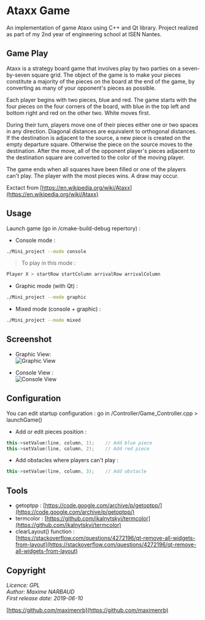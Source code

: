 # Ataxx Game

An implementation of game Ataxx using C++ and Qt library. 
Project realized as part of my 2nd year of engineering school at ISEN Nantes.


## Game Play

Ataxx is a strategy board game that involves play by two parties on a seven-by-seven square grid. The object of the game is to make your pieces constitute a majority of the pieces on the board at the end of the game, by converting as many of your opponent's pieces as possible.

Each player begins with two pieces, blue and red. The game starts with the four pieces on the four corners of the board, with blue in the top left and bottom right and red on the other two. White moves first.

During their turn, players move one of their pieces either one or two spaces in any direction. Diagonal distances are equivalent to orthogonal distances. If the destination is adjacent to the source, a new piece is created on the empty departure square. Otherwise the piece on the source moves to the destination. After the move, all of the opponent player's pieces adjacent to the destination square are converted to the color of the moving player.

The game ends when all squares have been filled or one of the players can't play. The player with the most pieces wins. A draw may occur.

Exctact from [https://en.wikipedia.org/wiki/Ataxx](https://en.wikipedia.org/wiki/Ataxx)

## Usage

Launch game (go in /cmake-build-debug repertory) :
* Console mode :
```bash
./Mini_project --mode console
```
> To play in this mode : 
```bash
Player X > startRow startColumn arrivalRow arrivalColumn
```


* Graphic mode (with Qt) :
```bash
./Mini_project --mode graphic
```
* Mixed mode (console + graphic) :
```bash
./Mini_project --mode mixed
```

## Screenshot

* Graphic View:  
![Graphic View](https://lh3.googleusercontent.com/tNT0Vy_6az9Qxsyx4LwXVbaDCg-M8HWW5QC3HrlTkKvS1tdphdr9XqRJwfOfs9RhzT2gc9pRQDp3MvLsyaONbOZ2JFvcozMeHZOeLa3-5lB7ExATigmaB00ogLmNVTkXY_0HOL8iQ4f5JYM4jRr_58WsJ7kgkKkGdKp7cgClVDfdiwJo3_CuvbMhqP46ArBkfRG2Cscj-r61RALPLE4bTYn3tqdIowIT2WNc8lZa0ZKA3U74TNVNitIRxmgxplyf3Gd3DT7pm-09sglRZRXL7ymlrdfyoxovsJZ85-trQUXPNLvAYP6lrKNZ07uxcdUENRnH-PP0mKV5B6iePUOUdNhVKM0ie3j35CET9oZXJxYkIYHlrzfRE1bhqEB8pfiKnw3JnfdbjB3ABDt91bzQYhCZxkTz7lP57XrZBnNNOCrBE1UjtrXIx0e77k0dD92xGnhAHZdPwTlw6gYXVYxKsetDY5mB1OBiYNVXk68az0JqdLKsDaxBzUEqq_u0Obi9ip1zxUdaQk_a85z514ixPbgWiTO92CBOJxU9yLnLLvP7FTVDVFqkluewOyf4avL3hRbgjTrvMlUVuH2FNIr3R1aOU5qqBkEQ6UYX0zN1_ZZJSzoomc14s9zsxCdezX385vww7jHsvGdxZQZX0OVqmYcf8-6gy6gBQbDOOhKHjLIgYj5gqSAsC7yzevGABw0Dcy8BZX1HP3_9yJYBNZuCqK0=w502-h657-no)

* Console View :  
![Console View](https://lh3.googleusercontent.com/SkPsL9kw6li5h-h_iINZ6vO1RzBhPQ21OWA7uRRgv60Be0X4txbRyvd415IvHSgV7mqStC1SvaPON8Ii6-iedumwLdQTPNxKjbCcVEkxh8IK4ZxPc8zP4LG6Pla3dwI0rK0NOzOA9FM8u3Sr4ENxJjvfmAYxFsSrNe4oFTTI1rPUIXh5tHhE6K6xvtvLhdG07w1UkRG8lCpnkaMqilGKI5c7wAk-LtXojwybxks-0pqMT7pu_ugkBvKPVTEBYk6tZqW9DkUp2-nJNxHjnM7rENvIGjPHumFU192Y4rOvQsoqTZywlUWuK7foM1ZHB46-9rPiYcmMz6T0OAdzaMeZvUtovLcxjQnueslaKKAdkvnzNkP9oikvtauMmqZCaHRjkp0drBiex4z3F8FgpvbDLZgnsC3k7yzDbKA43H-j5aYpG6F5f2dWItaiwO5za0RUG4sHyy5B4k_o6GgbCPxTm8GhnBzWvYOFSxP92S6Qx_n962KmVPQJYIDszGrt_5s0y0g3s7e8prSnQYYaqG7HJs3jKlFjHmy5BrCcb-Y7vZQCRXaLUC1BUMQPijMzr0aY8uvs1Xy23whX79fIOqE29ArGVwAfBRekfBV4rMTFyvC_nicxsk0IOTDEJYq2mVH7i5Aa4opp55_YpJ_TAsf-IXMYAVUnsw=w282-h336-no)

## Configuration

You can edit startup configuration : go in /Controller/Game_Controller.cpp > launchGame()
* Add or edit pieces position :
```c++
this->setValue(line, column, 1);	// Add blue piece
this->setValue(line, column, 2);	// Add red piece
```
* Add obstacles where players can't play :
```c++
this->setValue(line, column, 3);	// Add obstacle
```

## Tools

* getoptpp : [https://code.google.com/archive/p/getoptpp/](https://code.google.com/archive/p/getoptpp/)
* termcolor : [https://github.com/ikalnytskyi/termcolor](https://github.com/ikalnytskyi/termcolor)
* clearLayout() function : [https://stackoverflow.com/questions/4272196/qt-remove-all-widgets-from-layout](https://stackoverflow.com/questions/4272196/qt-remove-all-widgets-from-layout)

##  Copyright

_Licence: GPL_  
_Author: Maxime NARBAUD_  
_First release date: 2019-06-10_

[https://github.com/maximenrb](https://github.com/maximenrb)